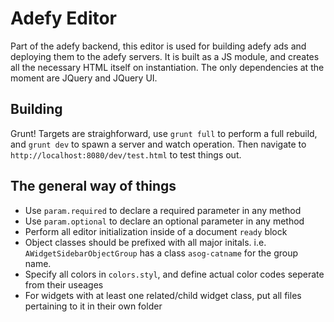 Adefy Editor
============

Part of the adefy backend, this editor is used for building adefy ads and
deploying them to the adefy servers. It is built as a JS module, and creates
all the necessary HTML itself on instantiation. The only dependencies at the
moment are JQuery and JQuery UI.

Building
--------
Grunt! Targets are straighforward, use `grunt full` to perform a full rebuild,
and `grunt dev` to spawn a server and watch operation. Then navigate to
`http://localhost:8080/dev/test.html` to test things out.

The general way of things
-------------------------
* Use `param.required` to declare a required parameter in any method
* Use `param.optional` to declare an optional parameter in any method
* Perform all editor initialization inside of a document `ready` block
* Object classes should be prefixed with all major initals. i.e. `AWidgetSidebarObjectGroup` has a class `asog-catname` for the group name.
* Specify all colors in `colors.styl`, and define actual color codes seperate from their useages
* For widgets with at least one related/child widget class, put all files pertaining to it in their own folder

